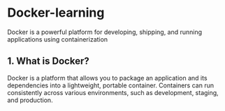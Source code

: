 # Docker-learning
Docker is a powerful platform for developing, shipping, and running applications using containerization

## 1. What is Docker?
Docker is a platform that allows you to package an application and its dependencies into a lightweight, portable container. Containers can run consistently across various environments, such as development, staging, and production.
